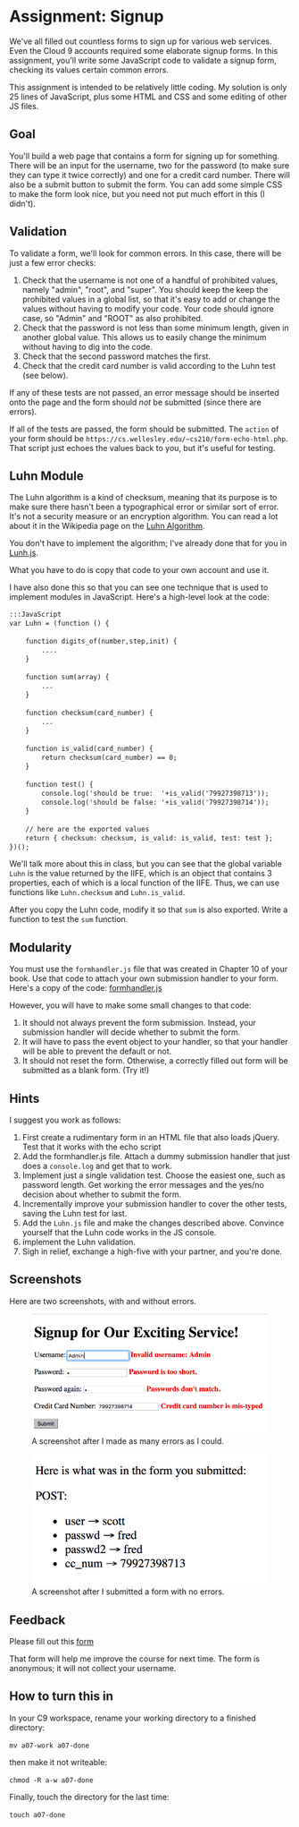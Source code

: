 # Assignment: Signup

We've all filled out countless forms to sign up for various web
services. Even the Cloud 9 accounts required some elaborate signup
forms. In this assignment, you'll write some JavaScript code to
validate a signup form, checking its values certain common errors.

This assignment is intended to be relatively little coding. My
solution is only 25 lines of JavaScript, plus some HTML and CSS and
some editing of other JS files.

## Goal

You'll build a web page that contains a form for signing up for
something. There will be an input for the username, two for the
password (to make sure they can type it twice correctly) and one for a
credit card number. There will also be a submit button to submit the
form. You can add some simple CSS to make the form look nice, but
you need not put much effort in this (I didn't).

## Validation

To validate a form, we'll look for common errors. In this case, there
will be just a few error checks:

1. Check that the username is not one of a handful of prohibited
values, namely "admin", "root", and "super".  You should keep the
keep the prohibited values in a global list, so that it's easy to
add or change the values without having to modify your code. Your
code should ignore case, so "Admin" and "ROOT" as also prohibited.
1. Check that the password is not less than some minimum length, given
in another global value. This allows us to easily change the
minimum without having to dig into the code.
1. Check that the second password matches the first.
1. Check that the credit card number is valid according to the Luhn
test (see below).

If any of these tests are not passed, an error message should be
inserted onto the page and the form should *not* be submitted (since
there are errors).

If all of the tests are passed, the form should be submitted. The
`action` of your form should be
`https://cs.wellesley.edu/~cs210/form-echo-html.php`. That script just
echoes the values back to you, but it's useful for testing.

## Luhn Module

The Luhn algorithm is a kind of checksum, meaning that its purpose is
to make sure there hasn't been a typographical error or similar sort
of error. It's not a security measure or an encryption algorithm. You
can read a lot about it in the Wikipedia page on the
[Luhn Algorithm](https://en.wikipedia.org/wiki/Luhn_algorithm).

You don't have to implement the algorithm; I've already done that for
you in [Lunh.js](Luhn.js).

What you have to do is copy that code to your own account and use it.

I have also done this so that you can see one technique that is used
to implement modules in JavaScript. Here's a high-level look at the
code:

```
:::JavaScript
var Luhn = (function () {

    function digits_of(number,step,init) {
        ....
    }
    
    function sum(array) {
        ...
    }

    function checksum(card_number) {
        ...
    } 

    function is_valid(card_number) {
        return checksum(card_number) == 0;
    }
    
    function test() {
        console.log('should be true:  '+is_valid('79927398713'));
        console.log('should be false: '+is_valid('79927398714'));
    }
    
    // here are the exported values
    return { checksum: checksum, is_valid: is_valid, test: test };
})();
```

We'll talk more about this in class, but you can see that the global
variable `Luhn` is the value returned by the IIFE, which is an object
that contains 3 properties, each of which is a local function of the
IIFE. Thus, we can use functions like `Luhn.checksum` and `Luhn.is_valid`.

After you copy the Luhn code, modify it so that `sum` is also
exported. Write a function to test the `sum` function.

## Modularity

You must use the `formhandler.js` file that was created in Chapter 10
of your book. Use that code to attach your own submission handler to
your form. Here's a copy of the code: [formhandler.js](formhandler.js)

However, you will have to make some small changes to that
code:

1. It should not always prevent the form submission. Instead, your
submission handler will decide whether to submit the form.
1. It will have to pass the event object to your handler, so that your
handler will be able to prevent the default or not.
1. It should not reset the form. Otherwise, a correctly filled out
form will be submitted as a blank form. (Try it!)

## Hints

I suggest you work as follows:

1. First create a rudimentary form in an HTML file that also loads
jQuery. Test that it works with the echo script
1. Add the formhandler.js file. Attach a dummy submission handler that
just does a `console.log` and get that to work.
1. Implement just a single validation test. Choose the easiest one,
   such as password length. Get working the error messages and the yes/no
   decision about whether to submit the form.
1. Incrementally improve your submission handler to cover the other
tests, saving the Luhn test for last.
1. Add the `Luhn.js` file and make the changes described
   above. Convince yourself that the Luhn code works in the JS
   console.
1. implement the Luhn validation.
1. Sigh in relief, exchange a high-five with your partner, and you're
done.

## Screenshots

Here are two screenshots, with and without errors.

<figure>
<img src="screenshot-with-errors.png">
<figcaption>A screenshot after I made as many errors as I
could.</figcaption>
</figure>

<figure>
<img src="screenshot-without-errors.png">
<figcaption>A screenshot after I submitted a form with no errors.</figcaption>
</figure>

## Feedback

Please fill out this [form](https://docs.google.com/a/wellesley.edu/forms/d/e/1FAIpQLSc1I-ZEY-h3Y-3YZHOZGxSgSuU3tydaDmsx3XwAVbia8D8fvg/viewform)

That form will help me improve the course for next time. The form is anonymous; it will not collect your username.

## How to turn this in

In your C9 workspace, rename your working directory to a finished directory:

`mv a07-work a07-done`

then make it not writeable:

`chmod -R a-w a07-done`

Finally, touch the directory for the last time:

`touch a07-done`

